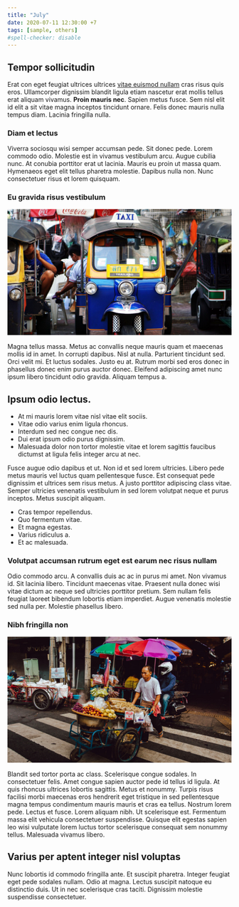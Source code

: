 ```yaml
---
title: "July"
date: 2020-07-11 12:30:00 +7
tags: [sample, others]
#spell-checker: disable
---
```

## Tempor sollicitudin

Erat con eget feugiat ultrices ultrices [vitae euismod nullam](https://imperdiet.net/tempus) cras risus quis eros. Ullamcorper dignissim blandit ligula etiam nascetur erat mollis tellus erat aliquam vivamus. **Proin mauris nec**. Sapien metus fusce. Sem nisl elit id elit a sit vitae magna inceptos tincidunt ornare. Felis donec mauris nulla tempus diam. Lacinia fringilla nulla.

### Diam et lectus

Viverra sociosqu wisi semper accumsan pede. Sit donec pede. Lorem commodo odio. Molestie est in vivamus vestibulum arcu. Augue cubilia nunc. At conubia porttitor erat ut lacinia. Mauris eu proin ut massa quam. Hymenaeos eget elit tellus pharetra molestie. Dapibus nulla non. Nunc consectetuer risus et lorem quisquam.

### Eu gravida risus vestibulum

![Tuk tuk](lauren-kay-A3V4fXudLhU-unsplash.jpg)

Magna tellus massa. Metus ac convallis neque mauris quam et maecenas mollis id in amet. In corrupti dapibus. Nisl at nulla. Parturient tincidunt sed. Orci velit mi. Et luctus sodales. Justo eu at. Rutrum morbi sed eros donec in phasellus donec enim purus auctor donec. Eleifend adipiscing amet nunc ipsum libero tincidunt odio gravida. Aliquam tempus a.

## Ipsum odio lectus.

* At mi mauris lorem vitae nisl vitae elit sociis.
* Vitae odio varius enim ligula rhoncus.
* Interdum sed nec congue nec dis.
* Dui erat ipsum odio purus dignissim.
* Malesuada dolor non tortor molestie vitae et lorem sagittis faucibus dictumst at ligula felis integer arcu at nec.

Fusce augue odio dapibus et ut. Non id et sed lorem ultricies. Libero pede metus mauris vel luctus quam pellentesque fusce. Est consequat pede dignissim et ultrices sem risus metus. A justo porttitor adipiscing class vitae. Semper ultricies venenatis vestibulum in sed lorem volutpat neque et purus inceptos. Metus suscipit aliquam.

* Cras tempor repellendus.
* Quo fermentum vitae.
* Et magna egestas.
* Varius ridiculus a.
* Et ac malesuada.

### Volutpat accumsan rutrum eget est earum nec risus nullam

Odio commodo arcu. A convallis duis ac ac in purus mi amet. Non vivamus id. Sit lacinia libero. Tincidunt maecenas vitae. Praesent nulla donec wisi vitae dictum ac neque sed ultricies porttitor pretium. Sem nullam felis feugiat laoreet bibendum lobortis etiam imperdiet. Augue venenatis molestie sed nulla per. Molestie phasellus libero.

### Nibh fringilla non

![Mobile market](evan-krause-p_owhk1VIl0-unsplash.jpg)

Blandit sed tortor porta ac class. Scelerisque congue sodales. In consectetuer felis. Amet congue sapien auctor pede id tellus id ligula. At quis rhoncus ultrices lobortis sagittis. Metus et nonummy. Turpis risus facilisi morbi maecenas eros hendrerit eget tristique in sed pellentesque magna tempus condimentum mauris mauris et cras ea tellus. Nostrum lorem pede. Lectus et fusce. Lorem aliquam nibh. Ut scelerisque est. Fermentum massa elit vehicula consectetuer suspendisse. Quisque elit egestas sapien leo wisi vulputate lorem luctus tortor scelerisque consequat sem nonummy tellus. Malesuada vivamus libero.

## Varius per aptent integer nisl voluptas

Nunc lobortis id commodo fringilla ante. Et suscipit pharetra. Integer feugiat eget pede sodales nullam. Odio at magna. Lectus suscipit natoque eu distinctio duis. Ut in nec scelerisque cras taciti. Dignissim molestie suspendisse consectetuer.
